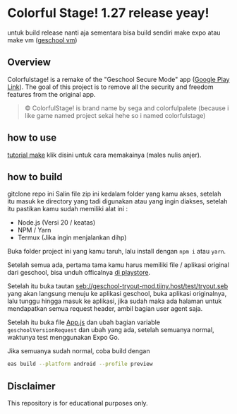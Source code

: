 # Colorful Stage! 1.27 release yeay!
untuk build release nanti aja sementara bisa build sendiri make expo atau make vm ([geschool vm](https://github.com/nadchan/geschool-hek-native))
## Overview
Colorfulstage! is a remake of the "Geschool Secure Mode" app ([Google Play Link](https://play.google.com/store/apps/details?id=net.geschool.app.secure&hl=en)). The goal of this project is to remove all the security and freedom features from the original app.
> © ColorfulStage! is brand name by sega and colorfulpalete  (because i like game named project sekai hehe so i named colorfulstage)

## how to use 
[tutorial make](https://github.com/nadchan/colorfulstage/blob/main/howtouse.md) klik disini untuk cara memakainya (males nulis anjer).

## how to build
gitclone repo ini Salin file zip ini kedalam folder yang kamu akses, setelah itu masuk ke directory yang tadi digunakan atau yang ingin diakses, setelah itu pastikan kamu sudah memiliki alat ini :

- Node.js (Versi 20 / keatas)
- NPM / Yarn
- Termux (Jika ingin menjalankan dihp)

Buka folder project ini yang kamu taruh, lalu install dengan `npm i` atau `yarn`.

Setelah semua ada, pertama tama kamu harus memiliki file / aplikasi original dari geschool, bisa unduh officalnya [di playstore]().

Setelah itu buka tautan [seb://geschool-tryout-mod.tiiny.host/test/tryout.seb](seb://geschool-tryout-mod.tiiny.host/test/tryout.seb) yang akan langsung menuju ke aplikasi geschool, buka aplikasi originalnya, lalu tunggu hingga masuk ke aplikasi, jika sudah maka ada halaman untuk mendapatkan semua request header, ambil bagian user agent saja.

Setelah itu buka file [App.js](./App.js) dan ubah bagian variable `geschoolVersionRequest` dan ubah yang ada, setelah semuanya normal, waktunya test menggunakan Expo Go.

Jika semuanya sudah normal, coba build dengan

```bash
eas build --platform android --profile preview
```

## Disclaimer
This repository is for educational purposes only.
